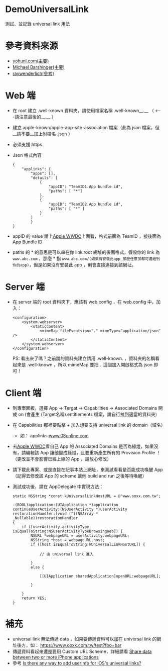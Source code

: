 # DemoUniversalLink

測試、並記錄 universal link 用法

# 參考資料來源

- [yohunl.com(主要)](https://yohunl.com/ios-universal-links-tong-yong-lian-jie/)
- [Michael Barshinger(主要)](https://medium.com/@barsh/my-first-date-with-ios-universal-links-90dfabc88bb8#.qu6q9qwd0)
- [raywenderlich(參考)](https://www.raywenderlich.com/84174/ios-8-handoff-tutorial)

# Web 端 
- 在 root 建立 .well-known 資料夾，請使用檔案名稱 .well-known__.__   （ <---請注意最後的__.__ ）
- 建立 apple-known/apple-app-site-association 檔案（此為 json 檔案，但__請不要__加上附檔名 .json ）
- 必須支援 https
- Json 格式內容

    ```
    {
        "applinks": {
            "apps": [],
            "details": [
                {
                    "appID": "TeamID1.App bundle id",
                    "paths": [ "*"]
                },
                {
                    "appID": "TeamID2.App bundle id",
                    "paths": [ "*" ]
                } 
            ]
            }
    }
    ```
- appID 的 value 請上[Apple WWDC](https://developer.apple.com/account/)上面看，格式前面為 TeamID ，接後面為 App Bundle ID
- paths 的 * 的意思是可以串在你 link root 網址的後面格式，假設你的 link 為 ```www.abc.com``` ，那麼 * 指 ```www.abc.com/(如果有安裝此app_那麼任意加都可連結到你的app)```，但是如果沒有安裝此 app ，則會直接連接到該網址。


# Server 端
- 在 server 端的 root 資料夾下，應該有 web.config ，在 web.config 中，加入：

    ```
    <configuration>
        <system.webserver>
            <staticContent>
                <mimeMap fileEventsion="." mimeType="application/json" />
            </staticContent>
        </system.webserver>
    </configuration>
    ```
    PS: 看出來了嗎？之前說的資料夾建立請用 .well-known. ，資料夾的名稱看起來是 .well-known ，所以 mimeMap 要把 ```.``` 這個加入開啟格式為 json 即可！


# Client 端

- 到專案面板，選擇 App -> Tergat -> Capabilities -> Associated Domains 開成 on (會產生 (Target名稱).entitlements 檔案，請自行拉到適當的資料夾)
- 在 Capabilities 那裡要點擊 + 加入想要支持 universal link 的 domain（域名）
    - 如： applinks:www.08online.com
- 去[Apple WWDC](https://developer.apple.com/account/)看自己 App 的 Associated Domains 是否為綠燈，如果沒有，請編輯該 App 讓他變成綠燈，且要重新產生所有的 Provision Profile ！（更改並不會影響已經上線的 App ，請放心修改）
- 請下載此專案、或是直接在記事本貼上網址，來測試看看是否能成功喚醒 App（記得去修改該 App 的 scheme 讓他 build and run 之後等待喚醒）
- 測試成功後，請在 AppDelegate 中實現方法：
    
    ```
    static NSString *const kUniversalLinkHostURL = @"www.ooxx.com.tw";
    
    -(BOOL)application:(UIApplication *)application 
    continueUserActivity:(NSUserActivity *)userActivity 
    restorationHandler:(void (^)(NSArray * _Nullable))restorationHandler
    {
        if ([userActivity.activityType isEqualToString:NSUserActivityTypeBrowsingWeb]) {
            NSURL *webpageURL = userActivity.webpageURL;
            NSString *host = webpageURL.host;
            if ([host isEqualToString:kUniversalLinkHostURL]) {
                
                // 由 universal link 進入
                
            }
            else {
                
                [[UIApplication sharedApplication]openURL:webpageURL];
                
            }
            
        }
        return YES;
    }

    ```
    
# 補充
- universal link 無法傳遞 data ，如果要傳遞資料可以加在 universal link 的網址後方，如： https://www.ooxx.com.tw/test?foo=bar
- 傳遞資料看起來還是要用 Custom URL Scheme，詳細請看 [Share data between two or more iPhone applications](http://stackoverflow.com/questions/9425706/share-data-between-two-or-more-iphone-applications)
- 參考 [Is there any way to add userInfo for iOS's universal links?](http://stackoverflow.com/questions/37388095/is-there-any-way-to-add-userinfo-for-ioss-universal-links)